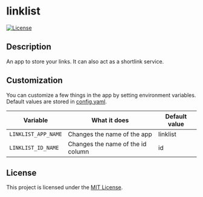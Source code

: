 # linklist

[![License](https://img.shields.io/badge/license-MIT-blue.svg)](LICENSE)

## Description

An app to store your links. It can also act as a shortlink service.

## Customization

You can customize a few things in the app by setting environment variables. Default values are stored in [config.yaml](config/config.yaml).

| Variable            | What it does                      | Default value  |
| ------------------- | --------------------------------- | -------------- |
| `LINKLIST_APP_NAME` | Changes the name of the app       | linklist       |
| `LINKLIST_ID_NAME`  | Changes the name of the id column | id             |

## License

This project is licensed under the [MIT License](LICENSE).